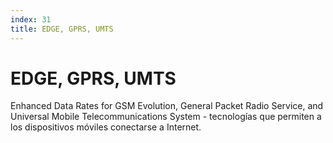 ```yaml
---
index: 31
title: EDGE, GPRS, UMTS
---
```

# EDGE, GPRS, UMTS 

Enhanced Data Rates for GSM Evolution, General Packet Radio Service, and Universal Mobile Telecommunications System - tecnologías que permiten a los dispositivos móviles conectarse a Internet.